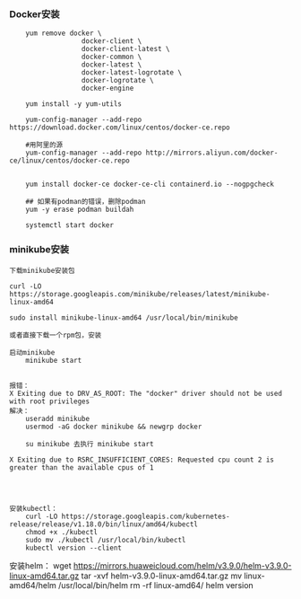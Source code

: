 ### Docker安装


```
    yum remove docker \
                  docker-client \
                  docker-client-latest \
                  docker-common \
                  docker-latest \
                  docker-latest-logrotate \
                  docker-logrotate \
                  docker-engine

    yum install -y yum-utils

    yum-config-manager --add-repo https://download.docker.com/linux/centos/docker-ce.repo

    #用阿里的源
    yum-config-manager --add-repo http://mirrors.aliyun.com/docker-ce/linux/centos/docker-ce.repo


    yum install docker-ce docker-ce-cli containerd.io --nogpgcheck

    ## 如果有podman的错误，删除podman
    yum -y erase podman buildah

    systemctl start docker
```



### minikube安装
```
下载minikube安装包

curl -LO https://storage.googleapis.com/minikube/releases/latest/minikube-linux-amd64

sudo install minikube-linux-amd64 /usr/local/bin/minikube

或者直接下载一个rpm包，安装

启动minikube 
    minikube start


报错：
X Exiting due to DRV_AS_ROOT: The "docker" driver should not be used with root privileges
解决：
    useradd minikube
    usermod -aG docker minikube && newgrp docker

    su minikube 去执行 minikube start

X Exiting due to RSRC_INSUFFICIENT_CORES: Requested cpu count 2 is greater than the available cpus of 1




安装kubectl：
    curl -LO https://storage.googleapis.com/kubernetes-release/release/v1.18.0/bin/linux/amd64/kubectl
    chmod +x ./kubectl
    sudo mv ./kubectl /usr/local/bin/kubectl
    kubectl version --client

```

安装helm：
    wget https://mirrors.huaweicloud.com/helm/v3.9.0/helm-v3.9.0-linux-amd64.tar.gz
    tar -xvf helm-v3.9.0-linux-amd64.tar.gz 
    mv linux-amd64/helm /usr/local/bin/helm
    rm -rf linux-amd64/
    helm version